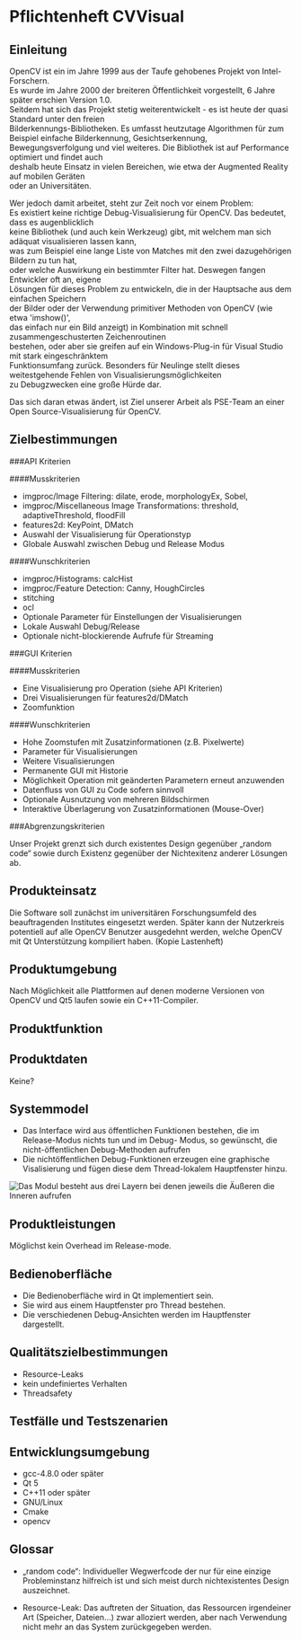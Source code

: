﻿Pflichtenheft CVVisual
======================

Einleitung
----------

OpenCV ist ein im Jahre 1999 aus der Taufe gehobenes Projekt von Intel-Forschern.  
Es wurde im Jahre 2000 der breiteren Öffentlichkeit vorgestellt, 6 Jahre später erschien Version 1.0.  
Seitdem hat sich das Projekt stetig weiterentwickelt - es ist heute der quasi Standard unter den freien   
Bilderkennungs-Bibliotheken.
Es umfasst heutzutage Algorithmen für zum Beispiel einfache Bilderkennung, Gesichtserkennung,  
Bewegungsverfolgung und viel weiteres. Die Bibliothek ist auf Performance optimiert und findet auch  
deshalb heute Einsatz in vielen Bereichen, wie etwa der Augmented Reality auf mobilen Geräten  
oder an Universitäten.  

Wer jedoch damit arbeitet, steht zur Zeit noch vor einem Problem:  
Es existiert keine richtige Debug-Visualisierung für OpenCV. Das bedeutet, dass es augenblicklich  
keine Bibliothek (und auch kein Werkzeug) gibt, mit welchem man sich adäquat visualisieren lassen kann,  
was zum Beispiel eine lange Liste von Matches mit den zwei dazugehörigen Bildern zu tun hat,  
oder welche Auswirkung ein bestimmter Filter hat. Deswegen fangen Entwickler oft an, eigene  
Lösungen für dieses Problem zu entwickeln, die in der Hauptsache aus dem einfachen Speichern  
der Bilder oder der Verwendung primitiver Methoden von OpenCV  (wie etwa 'imshow()',  
das einfach nur ein Bild anzeigt) in Kombination mit schnell zusammengeschusterten Zeichenroutinen  
bestehen, oder aber sie greifen auf ein Windows-Plug-in für Visual Studio mit stark eingeschränktem  
Funktionsumfang zurück.
Besonders für Neulinge stellt dieses weitestgehende Fehlen von Visualisierungsmöglichkeiten  
zu Debugzwecken eine große Hürde dar.  

Das sich daran etwas ändert, ist Ziel unserer Arbeit als PSE-Team an einer  
Open Source-Visualisierung für OpenCV.  

Zielbestimmungen
----------------

###API Kriterien

####Musskriterien

- imgproc/Image Filtering: dilate, erode, morphologyEx, Sobel,
- imgproc/Miscellaneous Image Transformations: threshold, adaptiveThreshold, floodFill
- features2d: KeyPoint, DMatch
- Auswahl der Visualisierung für Operationstyp
- Globale Auswahl zwischen Debug und Release Modus


####Wunschkriterien

- imgproc/Histograms: calcHist
- imgproc/Feature Detection: Canny, HoughCircles
- stitching
- ocl
- Optionale Parameter für Einstellungen der Visualisierungen
- Lokale Auswahl Debug/Release
- Optionale nicht-blockierende Aufrufe für Streaming


###GUI Kriterien

####Musskriterien

- Eine Visualisierung pro Operation (siehe API Kriterien)
- Drei Visualisierungen für features2d/DMatch
- Zoomfunktion

####Wunschkriterien

- Hohe Zoomstufen mit Zusatzinformationen (z.B. Pixelwerte)
- Parameter für Visualisierungen
- Weitere Visualisierungen
- Permanente GUI mit Historie
- Möglichkeit Operation mit geänderten Parametern erneut anzuwenden
- Datenfluss von GUI zu Code sofern sinnvoll
- Optionale Ausnutzung von mehreren Bildschirmen
- Interaktive Überlagerung von Zusatzinformationen (Mouse-Over)

###Abgrenzungskriterien

Unser Projekt grenzt sich durch existentes Design gegenüber „random code“ sowie durch Existenz gegenüber
der Nichtexitenz anderer Lösungen ab.


Produkteinsatz
--------------

Die Software soll zunächst im universitären Forschungsumfeld des beauftragenden Institutes eingesetzt
werden. Später kann der Nutzerkreis potentiell auf alle OpenCV Benutzer ausgedehnt werden, welche
OpenCV mit Qt Unterstützung kompiliert haben. (Kopie Lastenheft)


Produktumgebung
---------------

Nach Möglichkeit alle Plattformen auf denen moderne Versionen von OpenCV und Qt5 laufen sowie ein
C++11-Compiler.


Produktfunktion
---------------


Produktdaten
------------

Keine?

Systemmodel
-----------

* Das Interface wird aus öffentlichen Funktionen bestehen, die im Release-Modus nichts tun und im Debug-
	Modus, so gewünscht, die nicht-öffentlichen Debug-Methoden aufrufen
* Die nichtöffentlichen Debug-Funktionen erzeugen eine graphische Visalisierung und fügen diese dem 
	Thread-lokalem Hauptfenster hinzu.

![Das Modul besteht aus drei Layern bei denen jeweils die Äußeren die 
Inneren aufrufen](architektur_skizze.svg?raw=true "Architekturskizze")


Produktleistungen
-----------------

Möglichst kein Overhead im Release-mode.

Bedienoberfläche
----------------

* Die Bedienoberfläche wird in Qt implementiert sein.
* Sie wird aus einem Hauptfenster pro Thread bestehen.
* Die verschiedenen Debug-Ansichten werden im Hauptfenster dargestellt.

Qualitätszielbestimmungen
-------------------------

* Resource-Leaks
* kein undefiniertes Verhalten
* Threadsafety

Testfälle und Testszenarien
---------------------------

Entwicklungsumgebung
--------------------

* gcc-4.8.0 oder später
* Qt 5
* C++11 oder später
* GNU/Linux
* Cmake
* opencv

Glossar
-------

* „random code“: Individueller Wegwerfcode der nur für eine einzige Probleminstanz hilfreich ist und
	sich meist durch nichtexistentes Design auszeichnet.

* Resource-Leak: Das auftreten der Situation, das Ressourcen irgendeiner Art (Speicher, Dateien...) zwar
	alloziert werden, aber nach Verwendung nicht mehr an das System zurückgegeben werden.
